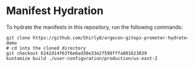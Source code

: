 # Manifest Hydration

To hydrate the manifests in this repository, run the following commands:

```shell
git clone https://github.com/Shirly8/argocon-gitops-promoter-hydrate-demo
# cd into the cloned directory
git checkout 6242d14f63f6e6ad38e33e2f599fffa801623839
kustomize build ./user-configuration/production/us-east-2
```
